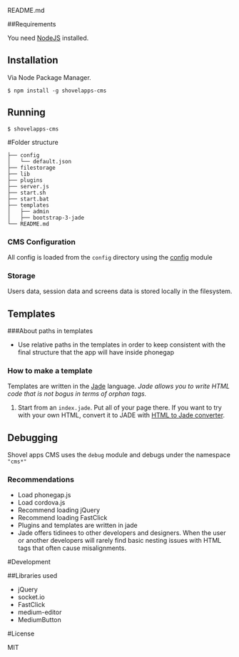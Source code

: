 README.md

##Requirements 

You need [NodeJS](http://nodejs.org/download/) installed. 



## Installation

Via Node Package Manager.

`$ npm install -g shovelapps-cms`


## Running

`$ shovelapps-cms`


#Folder structure


```
├── config
│   └── default.json
├── filestorage
├── lib
├── plugins
├── server.js
├── start.sh
├── start.bat
├── templates
│   ├── admin
│   ├── bootstrap-3-jade
└── README.md
```

### CMS Configuration

All config is loaded from the `config` directory using the [config](https://www.npmjs.org/package/config) module

### Storage

Users data, session data and screens data is stored locally in the filesystem.



## Templates

###About paths in templates

* Use relative paths in the templates in order to keep consistent with 
the final structure that the app will have inside phonegap


### How to make a template

Templates are written in the [Jade](http://jade-lang.com/) language. 
*Jade allows you to write HTML code that is not bogus in terms of orphan tags.*

1. Start from an `index.jade`. Put all of your page there. If you want to try with your own HTML, convert it to JADE with [HTML to Jade converter](http://html2jade.aaron-powell.com/).

## Debugging

Shovel apps CMS uses the `debug` module and debugs under the namespace `"cms*"`


### Recommendations

* Load phonegap.js
* Load cordova.js
* Recommend loading jQuery
* Recommend loading FastClick
* Plugins and templates are written in jade
* Jade offers tidinees to other developers and designers. When the user or 
  another developers will 
  rarely find basic nesting issues with HTML tags that often cause misalignments.


#Development

##Libraries used

* jQuery
* socket.io
* FastClick
* medium-editor
 * MediumButton


#License 

MIT